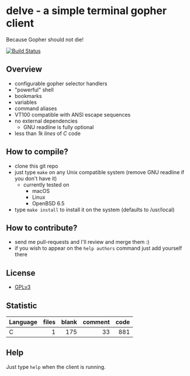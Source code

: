 # delve - a simple terminal gopher client
Because Gopher should not die!

[![Build Status](https://travis-ci.org/kieselsteini/delve.svg?branch=master)](https://travis-ci.org/kieselsteini/delve)

## Overview
- configurable gopher selector handlers
- "powerful" shell
- bookmarks
- variables
- command aliases
- VT100 compatible with ANSI escape sequences
- no external dependencies
	- GNU readline is fully optional
- less than *1k lines* of *C* code

## How to compile?
- clone this git repo
- just type `make` on any Unix compatible system (remove GNU readline if you don't have it)
	- currently tested on
		- macOS
		- Linux
		- OpenBSD 6.5
- type `make install` to install it on the system (defaults to /usr/local)

## How to contribute?
- send me pull-requests and I'll review and merge them :)
- if you wish to appear on the `help authors` command just add yourself there

## License
- [GPLv3](https://www.gnu.org/licenses/gpl-3.0.html)

## Statistic
Language|files|blank|comment|code
:-------|-------:|-------:|-------:|-------:
C|1|175|33|881

## Help
Just type `help` when the client is running.
